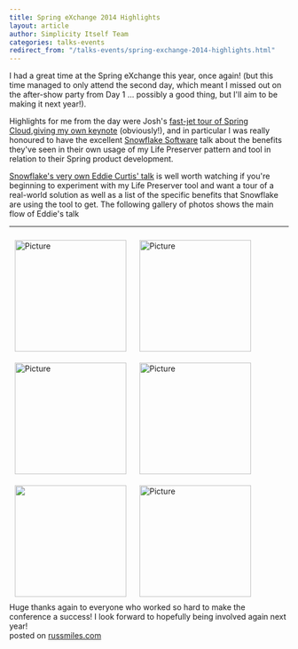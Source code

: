 ```yaml
---
title: Spring eXchange 2014 Highlights
layout: article
author: Simplicity Itself Team
categories: talks-events
redirect_from: "/talks-events/spring-exchange-2014-highlights.html"
---
```

I had a great time at the Spring eXchange this year, once again! (but this time managed to only attend the second day, which meant I missed out on the after-show party from Day 1 ... possibly a good thing, but I'll aim to be making it next year!).

Highlights for me from the day were Josh's <a title="" href="https://skillsmatter.com/skillscasts/5393-bootiful-microservices-with-spring-cloud">fast-jet tour of Spring Cloud</a>,<a title="" href="https://skillsmatter.com/skillscasts/5388-innovate-compete-or-die">giving my own keynote</a> (obviously!), and in particular I was really honoured to have the excellent <a href="http://www.snowflakesoftware.com/" target="_blank">Snowflake Software</a> talk about the benefits they've seen in their own usage of my Life Preserver pattern and tool in relation to their Spring product development.

<a title="" href="https://skillsmatter.com/skillscasts/5942-getting-objective-about-improving-architecture-with-spring-and-the-life-preserver">Snowflake's very own Eddie Curtis' talk</a> is well worth watching if you're beginning to experiment with my Life Preserver tool and want a tour of a real-world solution as well as a list of the specific benefits that Snowflake are using the tool to get. The following gallery of photos shows the main flow of Eddie's talk
<div>

<hr />

<img class="alignleft" style="margin: 10px;" src="http://www.russmiles.com/uploads/6/4/0/4/6404781/6933445.jpg" alt="Picture" width="201" />

<img class="alignleft" style="margin: 10px;" src="http://www.russmiles.com/uploads/6/4/0/4/6404781/8788521.jpg" alt="Picture" width="201" />

<img class="alignleft" style="margin: 10px;" src="http://www.russmiles.com/uploads/6/4/0/4/6404781/29370.jpg" alt="Picture" width="201" />
<img class="alignleft" style="margin: 10px;" src="http://www.russmiles.com/uploads/6/4/0/4/6404781/3983273.jpg" alt="Picture" width="201" />
<img class="alignleft" style="margin: 10px;" src="http://www.russmiles.com/uploads/6/4/0/4/6404781/1830305.jpg" alt="" width="201" />
<img class="alignleft" style="margin: 10px;" src="http://www.russmiles.com/uploads/6/4/0/4/6404781/3713167.jpg" alt="Picture" width="201" />

</div>
<div class="paragraph" style="clear: left;">Huge thanks again to everyone who worked so hard to make the conference a success! I look forward to hopefully being involved again next year!</div>
posted on <a href="http://www.russmiles.com/essais/highlights-from-this-years-fantastic-spring-exchange-in-london">russmiles.com</a>